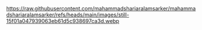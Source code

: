 https://raw.githubusercontent.com/mahammadshariaralamsarker/mahammadshariaralamsarker/refs/heads/main/images/still-15f01a047939063eb61d5c938697ca3d.webp